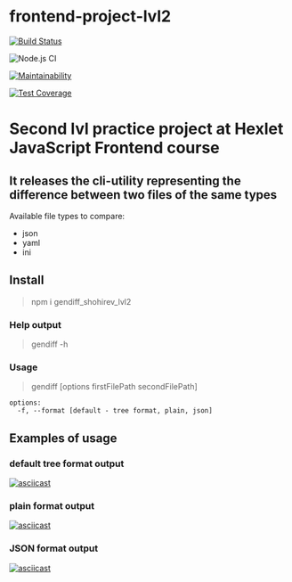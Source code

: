 # frontend-project-lvl2

[![Build Status](https://travis-ci.com/shohirev/frontend-project-lvl2.svg?branch=master)](https://travis-ci.com/shohirev/frontend-project-lvl2)

![Node.js CI](https://github.com/shohirev/frontend-project-lvl2/workflows/Node.js%20CI/badge.svg)

[![Maintainability](https://api.codeclimate.com/v1/badges/a99a88d28ad37a79dbf6/maintainability)](https://codeclimate.com/github/codeclimate/codeclimate/maintainability)

[![Test Coverage](https://api.codeclimate.com/v1/badges/a99a88d28ad37a79dbf6/test_coverage)](https://codeclimate.com/github/codeclimate/codeclimate/test_coverage)

#  Second lvl practice project at Hexlet JavaScript Frontend course

##  It releases the cli-utility representing the difference between two files of the same types
Available file types to compare:
  - json
  - yaml
  - ini

## Install
>npm i gendiff_shohirev_lvl2

### Help output
> gendiff -h

### Usage
> gendiff [options firstFilePath secondFilePath]

	options:
	  -f, --format [default - tree format, plain, json]

## Examples of usage
### default tree format output

[![asciicast](https://asciinema.org/a/6llMbxsn02lUYqQjJO6LOfkWE.svg)](https://asciinema.org/a/6llMbxsn02lUYqQjJO6LOfkWE)

### plain format output

[![asciicast](https://asciinema.org/a/rxtTZI239tIELUYitKhJ9Uvoa.svg)](https://asciinema.org/a/rxtTZI239tIELUYitKhJ9Uvoa)

### JSON format output

[![asciicast](https://asciinema.org/a/xhWILr0lev3AVk4biFJ0qFBV9.svg)](https://asciinema.org/a/xhWILr0lev3AVk4biFJ0qFBV9)